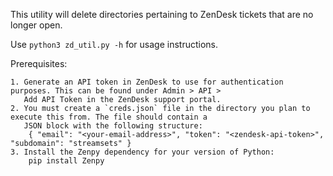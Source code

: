 This utility will delete directories pertaining to ZenDesk tickets that are no longer open.

Use `python3 zd_util.py -h` for usage instructions.

Prerequisites:

	1. Generate an API token in ZenDesk to use for authentication purposes. This can be found under Admin > API >
	   Add API Token in the ZenDesk support portal.
	2. You must create a `creds.json` file in the directory you plan to execute this from. The file should contain a
	   JSON block with the following structure:
		{ "email": "<your-email-address>", "token": "<zendesk-api-token>", "subdomain": "streamsets" }
	3. Install the Zenpy dependency for your version of Python:
		pip install Zenpy
